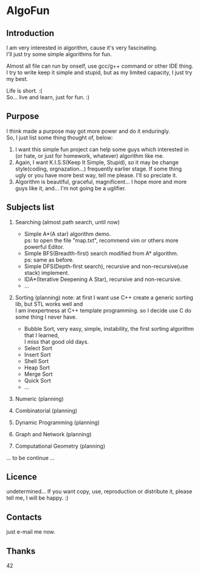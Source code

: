 AlgoFun
=======
Introduction
------------
I am very interested in algorithm, cause it's very fascinating.  
I'll just try some simple algorithms for fun.  

Almost all file can run by onself, use gcc/g++ command or other IDE thing.  
I try to write keep it simple and stupid, but as my limited capacity, I just try my best.

Life is short. :(  
So... live and learn, just for fun. :)

Purpose
-------
I think made a purpose may got more power and do it enduringly.  
So, I just list some thing thought of, below:

1. I want this simple fun project can help some guys which interested in  
    (or hate, or just for homework, whatever) algorithm like me.
2. Again, I want K.I.S.S(Keep It Simple, Stupid), so it may be change  
    style(coding, orgnazation...) frequently earlier stage. If some thing  
    ugly or you have more best way, tell me please. I'll so preciate it. 
3. Algorithm is beautiful, graceful, magnificent... I hope more and more   
    guys like it, and... I'm not going be a uglifier.

Subjects list
------------
1. Searching (almost path search, until now)
    * Simple A\*(A star) algorithm demo.  
        ps: to open the file "map.txt", recommend vim or others more powerful Editor.
    * Simple BFS(Breadth-first) search modified from A\* algorithm.   
        ps: same as before.  
    * Simple DFS(Depth-first search), recursive and non-recursive(use stack) implement.
    * IDA\*(Iterative Deepening A Star), recursive and non-recursive.
    * ...

2. Sorting (planning)
    note: at first I want use C++ create a generic sorting lib, but STL works well and  
        I am inexpertness at C++ template programming. so I decide use C do some thing I never have.
    * Bubble Sort, very easy, simple, instability, the first sorting algorithm that I learned,  
        I miss that good old days.
    * Select Sort
    * Insert Sort
    * Shell Sort
    * Heap Sort
    * Merge Sort
    * Quick Sort
    * ...


3. Numeric (planning)

4. Combinatorial (planning)

5. Dynamic Programming (planning)

6. Graph and Network (planning)

7. Computational Geometry (planning)

... to be continue ...

Licence
-------
undetermined...
If you want copy, use, reproduction or distribute it, please tell me, I will be happy. :)

Contacts
--------
just e-mail me now. 

Thanks
------
42



